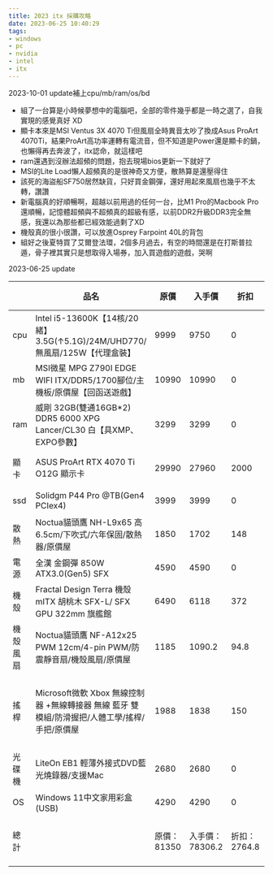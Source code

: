 ```yaml
---
title: 2023 itx 採購攻略
date: 2023-06-25 10:40:29
tags:
- windows
- pc
- nvidia
- intel
- itx
---
```

2023-10-01 update補上cpu/mb/ram/os/bd
* 組了一台算是小時候夢想中的電腦吧，全部的零件幾乎都是一時之選了，自我實現的感覺真好 XD
* 顯卡本來是MSI Ventus 3X 4070 Ti但風扇全時異音太吵了換成Asus ProArt 4070Ti，結果ProArt高功率運轉有電流音，但不知道是Power還是顯卡的鍋，也懶得再去奔波了，itx認命，就這樣吧
* ram還遇到沒辦法超頻的問題，抱去現場bios更新一下就好了
* MSI的Lite Load懶人超頻真的是很神奇又方便，散熱算是還壓得住
* 該死的海盜船SF750居然缺貨，只好買金鋼彈，還好用起來風扇也幾乎不太轉，讚讚
* 新電腦真的好順暢啊，超越以前用過的任何一台，比M1 Pro的Macbook Pro還順暢，記憶體超頻與不超頻真的超級有感，以前DDR2升級DDR3完全無感，我還以為那些都已經效能過剩了XD
* 機殼真的很小很讚，可以放進Osprey Farpoint 40L的背包
* 組好之後夏特買了艾爾登法環，2個多月過去，有空的時間還是在打斯普拉遁，骨子裡其實只是想取得入場券，加入買遊戲的遊戲，哭啊

2023-06-25 update

|      | 品名 | 原價 | 入手價 | 折扣 | 信用卡回饋 |折扣+信用卡回饋|說明|   |   |   |
|------|----|----|-----|----|----|---|---|---|---|---|
| cpu  |Intel i5-13600K【14核/20緒】3.5G(↑5.1G)/24M/UHD770/無風扇/125W【代理盒裝】|9999|9750|0|195|195|現場信用卡|   |   |   |
| mb   |MSI微星 MPG Z790I EDGE WIFI ITX/DDR5/1700腳位/主機板/原價屋【回函送遊戲】|10990|10990|0|219.8|219.8|現場信用卡|   |   |   |
| ram  |威剛 32GB(雙通16GB*2) DDR5 6000 XPG Lancer/CL30 白【具XMP、EXPO參數】|3299|3299|0|65.9|65.9|現場信用卡|   |   |   |
| 顯卡   |ASUS ProArt RTX 4070 Ti O12G 顯示卡| 29990   | 27960 | 2000| 1062.48|3062.48|蝦皮725 93折券|   |   |   |
| ssd   |Solidgm P44 Pro @TB(Gen4 PCIex4)| 3999|3999|0|79.98|79.98|現場信用卡|   |   |   |
| 散熱   | Noctua貓頭鷹 NH-L9x65 高6.5cm/下吹式/六年保固/散熱器/原價屋 |1850|1702|148|64.67|212.67|蝦皮625 92折券|   |   |   |
| 電源   |全漢 金鋼彈 850W ATX3.0(Gen5) SFX|4590|4590|0|91.8|91.8|現場信用卡|   |   |   |
| 機殼   |Fractal Design Terra 機殼 mITX 胡桃木 SFX-L/ SFX GPU 322mm 旗艦館| 6490   | 6118  | 372 | 30.59 |402.59| 蝦皮618 93折券|   |   |   |
| 機殼風扇 |Noctua貓頭鷹 NF-A12x25 PWM 12cm/4-pin PWM/防震靜音扇/機殼風扇/原價屋|1185|1090.2|94.8|41.42|136.22|蝦皮625 92折券|   |   |   |
|搖桿|Microsoft微軟 Xbox 無線控制器 +無線轉接器 無線 藍牙 雙模組/防滑握把/人體工學/搖桿/手把/原價屋|1988|1838|150    |70.87|220.87|蝦皮優惠券100+原價屋50元折價券|   |   |   |
|光碟機|LiteOn EB1 輕薄外接式DVD藍光燒錄器/支援Mac|2680|2680|0|53.6|53.6|現場信用卡|   |   |   |
|OS|Windows 11中文家用彩盒(USB)|4290|4290|0|85.8|85.8|現場信用卡|   |   |   |
|總計||原價：81350|入手價：78306.2|折扣：2764.8|信用卡回饋：2061.91|折扣＋信用卡回饋：4826.71||   |   |   |
